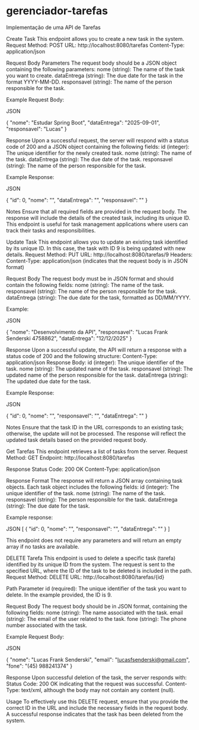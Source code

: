 # gerenciador-tarefas
Implementação de uma API de Tarefas 

Create Task
This endpoint allows you to create a new task in the system. 
Request
Method: POST
URL: http://localhost:8080/tarefas
Content-Type: application/json

Request Body Parameters
The request body should be a JSON object containing the following parameters:
nome (string): The name of the task you want to create. 
dataEntrega (string): The due date for the task in the format YYYY-MM-DD.
responsavel (string): The name of the person responsible for the task.

Example Request Body:


JSON


{
  "nome": "Estudar Spring Boot",
  "dataEntrega": "2025-09-01",
  "responsavel": "Lucas"
}


Response
Upon a successful request, the server will respond with a status code of 200 and a JSON object containing the following fields:
id (integer): The unique identifier for the newly created task.
nome (string): The name of the task.
dataEntrega (string): The due date of the task.
responsavel (string): The name of the person responsible for the task.

Example Response:


JSON

{
  "id": 0,
  "nome": "",
  "dataEntrega": "",
  "responsavel": ""
}


Notes
Ensure that all required fields are provided in the request body.
The response will include the details of the created task, including its unique ID.
This endpoint is useful for task management applications where users can track their tasks and responsibilities.



Update Task
This endpoint allows you to update an existing task identified by its unique ID. In this case, the task with ID 9 is being updated with new details.
Request
Method: PUT
URL: http://localhost:8080/tarefas/9
Headers:
Content-Type: application/json (indicates that the request body is in JSON format)


Request Body
The request body must be in JSON format and should contain the following fields:
nome (string): The name of the task.
responsavel (string): The name of the person responsible for the task.
dataEntrega (string): The due date for the task, formatted as DD/MM/YYYY.

Example:


JSON

{
  "nome": "Desenvolvimento da API",
  "responsavel": "Lucas Frank Senderski 4758862",
  "dataEntrega": "12/12/2025"
}


Response
Upon a successful update, the API will return a response with a status code of 200 and the following structure:
Content-Type: application/json
Response Body:
id (integer): The unique identifier of the task.
nome (string): The updated name of the task.
responsavel (string): The updated name of the person responsible for the task.
dataEntrega (string): The updated due date for the task.


Example Response:


JSON


{
  "id": 0,
  "nome": "",
  "responsavel": "",
  "dataEntrega": ""
}


Notes
Ensure that the task ID in the URL corresponds to an existing task; otherwise, the update will not be processed.
The response will reflect the updated task details based on the provided request body.


 Get Tarefas
This endpoint retrieves a list of tasks from the server.
Request
Method: GET
Endpoint: http://localhost:8080/tarefas

Response
Status Code: 200 OK
Content-Type: application/json

Response Format
The response will return a JSON array containing task objects. Each task object includes the following fields:
id (integer): The unique identifier of the task.
nome (string): The name of the task.
responsavel (string): The person responsible for the task.
dataEntrega (string): The due date for the task.

Example response:


JSON
[
    {
        "id": 0,
        "nome": "",
        "responsavel": "",
        "dataEntrega": ""
    }
]


This endpoint does not require any parameters and will return an empty array if no tasks are available.

DELETE Tarefa
This endpoint is used to delete a specific task (tarefa) identified by its unique ID from the system. The request is sent to the specified URL, where the ID of the task to be deleted is included in the path.
Request
Method: DELETE
URL: http://localhost:8080/tarefas/{id}

Path Parameter
id (required): The unique identifier of the task you want to delete. In the example provided, the ID is 9.

Request Body
The request body should be in JSON format, containing the following fields:
nome (string): The name associated with the task.
email (string): The email of the user related to the task.
fone (string): The phone number associated with the task.

Example Request Body:


JSON

{
  "nome": "Lucas Frank Senderski",
  "email": "lucasfsenderski@gmail.com",
  "fone": "(45) 988241374"
}


Response
Upon successful deletion of the task, the server responds with:
Status Code: 200 OK indicating that the request was successful.
Content-Type: text/xml, although the body may not contain any content (null).

Usage
To effectively use this DELETE request, ensure that you provide the correct ID in the URL and include the necessary fields in the request body. A successful response indicates that the task has been deleted from the system.

